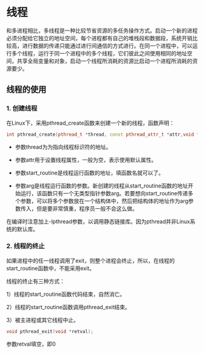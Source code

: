# 线程
和多进程相比，多线程是一种比较节省资源的多任务操作方式。启动一个新的进程必须分配给它独立的地址空间，每个进程都有自己的堆栈段和数据段，系统开销比较高，进行数据的传递只能通过进行间通信的方式进行。在同一个进程中，可以运行多个线程，运行于同一个进程中的多个线程，它们彼此之间使用相同的地址空间，共享全局变量和对象，启动一个线程所消耗的资源比启动一个进程所消耗的资源要少。

## 线程的使用

### 1. 创建线程
在Linux下，采用pthread_create函数来创建一个新的线程，函数声明：
```c++
int pthread_create(pthread_t *thread, const pthread_attr_t *attr,void *(*start_routine) (void *), void *arg);
```
- 参数thread为为指向线程标识符的地址。

- 参数attr用于设置线程属性，一般为空，表示使用默认属性。

- 参数start_routine是线程运行函数的地址，填函数名就可以了。

- 参数arg是线程运行函数的参数。新创建的线程从start_routine函数的地址开始运行，该函数只有一个无类型指针参数arg。若要想向start_routine传递多个参数，可以将多个参数放在一个结构体中，然后把结构体的地址作为arg参数传入，但是要非常慎重，程序员一般不会这么做。

在编译时注意加上-lpthread参数，以调用静态链接库。因为pthread并非Linux系统的默认库。

### 2. 线程的终止
 如果进程中的任一线程调用了exit，则整个进程会终止，所以，在线程的start_routine函数中，不能采用exit。

线程的终止有三种方式：

1）线程的start_routine函数代码结束，自然消亡。

2）线程的start_routine函数调用pthread_exit结束。

3）被主进程或其它线程中止。

```c++
void pthread_exit(void *retval);
```
参数retval填空，即0